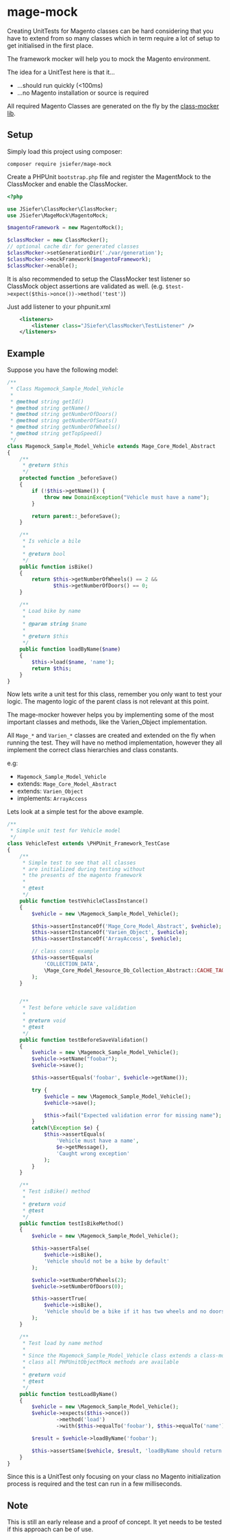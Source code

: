 # mage-mock

Creating UnitTests for Magento classes can be hard considering that you 
have to extend from so many classes which in term require a lot of setup 
to get initialised in the first place.

The framework mocker will help you to mock the Magento environment.

The idea for a UnitTest here is that it...

* ...should run quickly (<100ms)
* ...no Magento installation or source is required

All required Magento Classes are generated on the fly by the
[class-mocker lib](https://github.com/jsiefer/class-mocker).


## Setup

Simply load this project using composer:

    composer require jsiefer/mage-mock


Create a PHPUnit ``bootstrap.php`` file and register the MagentMock to 
the ClassMocker and enable the ClassMocker.

```php
<?php

use JSiefer\ClassMocker\ClassMocker;
use JSiefer\MageMock\MagentoMock;

$magentoFramework = new MagentoMock();

$classMocker = new ClassMocker();
// optional cache dir for generated classes
$classMocker->setGenerationDir('./var/generation');
$classMocker->mockFramework($magentoFramework);
$classMocker->enable();
```

It is also recommended to setup the ClassMocker test listener so 
ClassMock object assertions are validated as well.
(e.g. ``$test->expect($this->once())->method('test')``)

Just add listener to your phpunit.xml
```xml
    <listeners>
        <listener class="JSiefer\ClassMocker\TestListener" />
    </listeners>
```

## Example

Suppose you have the following model:

```php
/**
 * Class Magemock_Sample_Model_Vehicle
 *
 * @method string getId()
 * @method string getName()
 * @method string getNumberOfDoors()
 * @method string getNumberOfSeats()
 * @method string getNumberOfWheels()
 * @method string getTopSpeed()
 */
class Magemock_Sample_Model_Vehicle extends Mage_Core_Model_Abstract
{
    /**
     * @return $this
     */
    protected function _beforeSave()
    {
        if (!$this->getName()) {
            throw new DomainException("Vehicle must have a name");
        }

        return parent::_beforeSave();
    }

    /**
     * Is vehicle a bile
     *
     * @return bool
     */
    public function isBike()
    {
        return $this->getNumberOfWheels() == 2 &&
               $this->getNumberOfDoors() == 0;
    }

    /**
     * Load bike by name
     *
     * @param string $name
     *
     * @return $this
     */
    public function loadByName($name)
    {
        $this->load($name, 'name');
        return $this;
    }
}
```

Now lets write a unit test for this class, remember you only want to
test your logic. The magento logic of the parent class is not 
relevant at this point.

The mage-mocker however helps you by implementing some of the most
important classes and methods, like the Varien_Object implementation.

All ``Mage_*`` and ``Varien_*`` classes are created and extended on the 
fly when running the test. They will have no method implementation, 
however they all implement the correct class hierarchies and class 
constants.

e.g:

* ``Magemock_Sample_Model_Vehicle``
* extends: ``Mage_Core_Model_Abstract``
* extends: ``Varien_Object``
* implements: ``ArrayAccess``


Lets look at a simple test for the above example.

```php
/**
 * Simple unit test for Vehicle model
 */
class VehicleTest extends \PHPUnit_Framework_TestCase
{
    /**
     * Simple test to see that all classes
     * are initialized during testing without
     * the presents of the magento framework
     *
     * @test
     */
    public function testVehicleClassInstance()
    {
        $vehicle = new \Magemock_Sample_Model_Vehicle();

        $this->assertInstanceOf('Mage_Core_Model_Abstract', $vehicle);
        $this->assertInstanceOf('Varien_Object', $vehicle);
        $this->assertInstanceOf('ArrayAccess', $vehicle);

        // class const example
        $this->assertEquals(
            'COLLECTION_DATA',
            \Mage_Core_Model_Resource_Db_Collection_Abstract::CACHE_TAG
        );
    }


    /**
     * Test before vehicle save validation
     *
     * @return void
     * @test
     */
    public function testBeforeSaveValidation()
    {
        $vehicle = new \Magemock_Sample_Model_Vehicle();
        $vehicle->setName("foobar");
        $vehicle->save();

        $this->assertEquals('foobar', $vehicle->getName());

        try {
            $vehicle = new \Magemock_Sample_Model_Vehicle();
            $vehicle->save();

            $this->fail("Expected validation error for missing name");
        }
        catch(\Exception $e) {
            $this->assertEquals(
                'Vehicle must have a name',
                $e->getMessage(),
                'Caught wrong exception'
            );
        }
    }

    /**
     * Test isBike() method
     *
     * @return void
     * @test
     */
    public function testIsBikeMethod()
    {
        $vehicle = new \Magemock_Sample_Model_Vehicle();

        $this->assertFalse(
            $vehicle->isBike(),
            'Vehicle should not be a bike by default'
        );

        $vehicle->setNumberOfWheels(2);
        $vehicle->setNumberOfDoors(0);

        $this->assertTrue(
            $vehicle->isBike(),
            'Vehicle should be a bike if it has two wheels and no doors'
        );
    }

    /**
     * Test load by name method
     *
     * Since the Magemock_Sample_Model_Vehicle class extends a class-mocker generated
     * class all PHPUnitObjectMock methods are available
     *
     * @return void
     * @test
     */
    public function testLoadByName()
    {
        $vehicle = new \Magemock_Sample_Model_Vehicle();
        $vehicle->expects($this->once())
                ->method('load')
                ->with($this->equalTo('foobar'), $this->equalTo('name'));

        $result = $vehicle->loadByName('foobar');

        $this->assertSame($vehicle, $result, 'loadByName should return $this');
    }
}
```

Since this is a UnitTest only focusing on your class no Magento 
initialization process is required and the test can run in a few 
milliseconds.



## Note
This is still an early release and a proof of concept. It yet needs to be tested if this approach can be of use.

